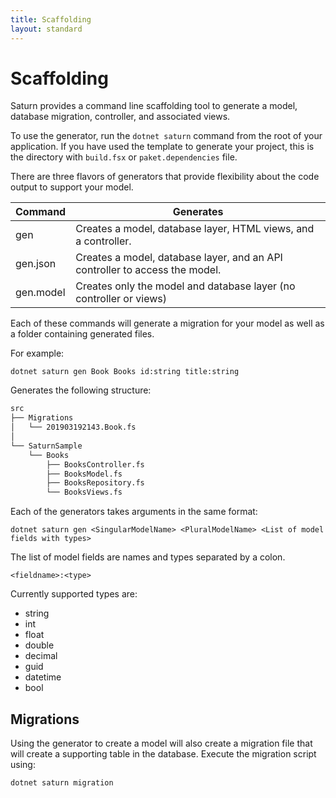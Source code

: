 ```yaml
---
title: Scaffolding
layout: standard
---
```


# Scaffolding

Saturn provides a command line scaffolding tool to generate a model, database migration, controller, and associated views.

To use the generator, run the `dotnet saturn` command from the root of your application.  If you have used the template to generate your project, this is the directory with `build.fsx` or `paket.dependencies` file.

There are three flavors of generators that provide flexibility about the code output to support your model.

| Command      |  Generates                                                                     |
|--------------|--------------------------------------------------------------------------------|
| gen          | Creates a model, database layer, HTML views, and a controller.                 |
| gen.json     | Creates a model, database layer, and an API controller to access the model.    |
| gen.model    | Creates only the model and database layer (no controller or views)             |

Each of these commands will generate a migration for your model as well as a folder containing generated files.

For example:

`dotnet saturn gen Book Books id:string title:string`

Generates the following structure:

```bash
src
├── Migrations
│   └── 201903192143.Book.fs
│
└── SaturnSample
    └── Books
        ├── BooksController.fs
        ├── BooksModel.fs
        ├── BooksRepository.fs
        └── BooksViews.fs
```

Each of the generators takes arguments in the same format:

`dotnet saturn gen <SingularModelName> <PluralModelName> <List of model fields with types>`

The list of model fields are names and types separated by a colon.

`<fieldname>:<type>`

Currently supported types are:

* string
* int
* float
* double
* decimal
* guid
* datetime
* bool

## Migrations

Using the generator to create a model will also create a migration file that will create a supporting table in the database. Execute the migration script using:

`dotnet saturn migration`
